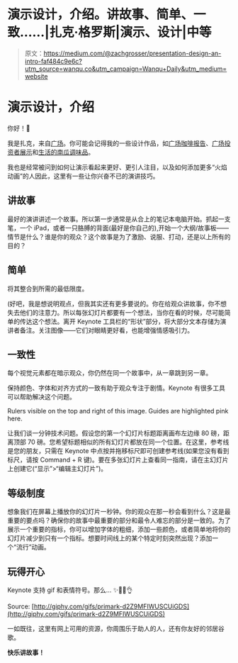 # 演示设计，介绍。讲故事、简单、一致……|扎克·格罗斯|演示、设计|中等

> 原文：<https://medium.com/@zachgrosser/presentation-design-an-intro-faf484c9e6c?utm_source=wanqu.co&utm_campaign=Wanqu+Daily&utm_medium=website>

# 演示设计，介绍

你好！👋

我是扎克，来自[广场](https://squareup.com)。你可能会记得我的一些设计作品，如[广场咖啡报告](http://square.com/coffee-report)、[广场投资者展示](http://square.com/about/investors)和[生活的南瓜调味品](http://www.foodandwine.com/fwx/secrets/new-data-reveals-highs-and-lows-pumpkin-spice-season)。

我也是经常被问到如何让演示看起来更好、更引人注目，以及如何添加更多“火焰动画”的人因此，这里有一些让你兴奋不已的演讲技巧。

## **讲故事**

最好的演讲讲述一个故事。所以第一步通常是从合上的笔记本电脑开始。抓起一支笔，一个 iPad，或者一只胳膊的背面(最好是你自己的),开始一个大纲/故事板——情节是什么？谁是你的观众？这个故事是为了激励、说服、打动，还是以上所有的目的？

## 简单

将其整合到所需的最低限度。

(好吧，我是想说明观点，但我其实还有更多要说的。你在给观众讲故事，你不想失去他们的注意力。所以每张幻灯片都要有一个想法，当你在看的时候，尽可能简单的传达这个想法。离开 Keynote 工具栏的“形状”部分，将大部分文本存储为演讲者备注。关注图像——它们对眼睛更好看，也能增强情感吸引力。

## 一致性

每个视觉元素都在暗示观众，你仍然在同一个故事中，从一章跳到另一章。



保持颜色、字体和对齐方式的一致有助于观众专注于剧情。Keynote 有很多工具可以帮助解决这个问题。



Rulers visible on the top and right of this image. Guides are highlighted pink here.



让我们谈一分钟技术问题。假设您的第一个幻灯片标题距离画布左边缘 80 磅，距离顶部 70 磅。您希望标题相似的所有幻灯片都放在同一个位置。在这里，参考线是您的朋友，只需在 Keynote 中点按并拖移标尺即可创建参考线(如果您没有看到标尺，请按 Command + R 键)。要在多张幻灯片上查看同一指南，请在主幻灯片上创建它(“显示”>“编辑主幻灯片”)。

## 等级制度

想象我们在屏幕上播放你的幻灯片一秒钟。你的观众在那一秒会看到什么？这是最重要的要点吗？确保你的故事中最重要的部分和最令人难忘的部分是一致的。为了展示一个重要的指标，你可以增加字体的粗细，添加一些颜色，或者简单地将你的幻灯片减少到只有一个指标。想要时间线上的某个特定时刻突然出现？添加一个“流行”动画。

## 玩得开心

Keynote 支持 gif 和表情符号。那么… ✨💎🌭👌



Source: [http://giphy.com/gifs/primark-d2Z9MFIWUSCUiGDS](http://giphy.com/gifs/primark-d2Z9MFIWUSCUiGDS)



一如既往，这里有网上可用的资源，你周围乐于助人的人，还有你友好的邻居谷歌。

**快乐讲故事！**

